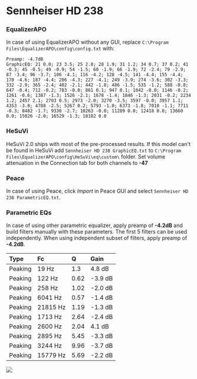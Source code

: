 # Sennheiser HD 238

### EqualizerAPO
In case of using EqualizerAPO without any GUI, replace `C:\Program Files\EqualizerAPO\config\config.txt`
with:
```
Preamp: -4.7dB
GraphicEQ: 21 0.0; 23 3.5; 25 2.8; 28 1.9; 31 1.2; 34 0.7; 37 0.2; 41 -0.3; 45 -0.5; 49 -0.9; 54 -1.5; 60 -1.9; 66 -1.9; 72 -2.4; 79 -2.9; 87 -3.4; 96 -3.7; 106 -4.1; 116 -4.2; 128 -4.5; 141 -4.4; 155 -4.4; 170 -4.6; 187 -4.4; 206 -4.3; 227 -4.1; 249 -3.9; 274 -3.6; 302 -3.3; 332 -2.9; 365 -2.4; 402 -2.1; 442 -1.8; 486 -1.5; 535 -1.2; 588 -0.8; 647 -0.4; 712 -0.2; 783 -0.0; 861 0.1; 947 0.1; 1042 -0.0; 1146 -0.2; 1261 -0.6; 1387 -1.3; 1526 -2.1; 1678 -1.4; 1846 -1.3; 2031 -0.2; 2234 1.2; 2457 2.1; 2703 0.5; 2973 -2.0; 3270 -3.5; 3597 -0.0; 3957 1.1; 4353 -3.8; 4788 -2.5; 5267 0.2; 5793 -1.0; 6373 -1.8; 7010 -1.1; 7711 -0.3; 8482 -1.7; 9330 -2.7; 10263 -0.0; 11289 0.0; 12418 0.0; 13660 0.0; 15026 -2.0; 16529 -1.3; 18182 0.0
```

### HeSuVi
HeSuVi 2.0 ships with most of the pre-processed results. If this model can't be found in HeSuVi add
`Sennheiser HD 238 GraphicEQ.txt` to `C:\Program Files\EqualizerAPO\config\HeSuVi\eq\custom\` folder.
Set volume attenuation in the Connection tab for both channels to **-47**

### Peace
In case of using Peace, click *Import* in Peace GUI and select `Sennheiser HD 238 ParametricEQ.txt`.

### Parametric EQs
In case of using other parametric equalizer, apply preamp of **-4.2dB** and build filters manually
with these parameters. The first 5 filters can be used independently.
When using independent subset of filters, apply preamp of **-4.2dB**.

| Type    | Fc       |    Q | Gain    |
|:--------|:---------|:-----|:--------|
| Peaking | 19 Hz    | 1.3  | 4.8 dB  |
| Peaking | 122 Hz   | 0.62 | -3.9 dB |
| Peaking | 258 Hz   | 1.02 | -2.0 dB |
| Peaking | 6041 Hz  | 0.57 | -1.4 dB |
| Peaking | 21815 Hz | 1.19 | -1.3 dB |
| Peaking | 1713 Hz  | 2.64 | -2.4 dB |
| Peaking | 2600 Hz  | 2.04 | 4.1 dB  |
| Peaking | 2895 Hz  | 5.45 | -3.3 dB |
| Peaking | 3244 Hz  | 9.96 | -3.7 dB |
| Peaking | 15779 Hz | 5.69 | -2.2 dB |

![](https://raw.githubusercontent.com/jaakkopasanen/AutoEq/master/results/headphonecom/sbaf-serious/Sennheiser%20HD%20238/Sennheiser%20HD%20238.png)